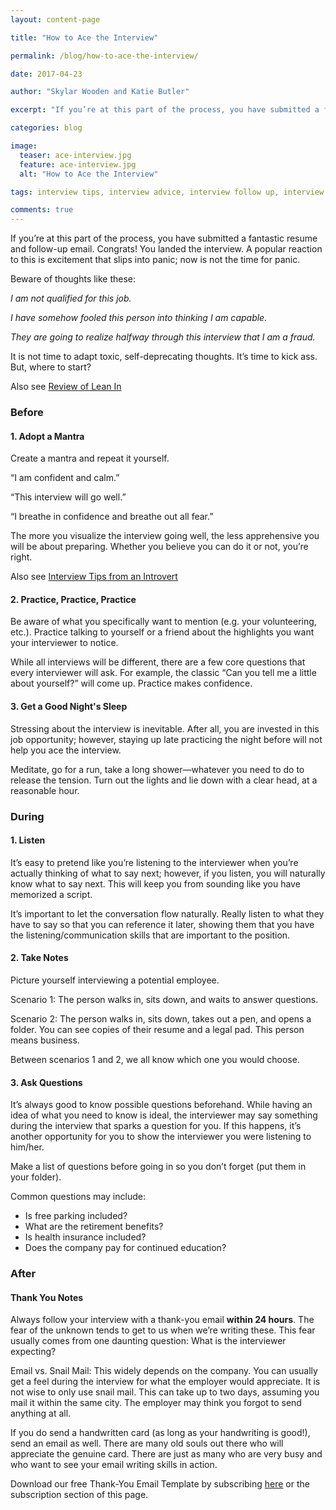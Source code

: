 ```yaml
---
layout: content-page

title: "How to Ace the Interview"

permalink: /blog/how-to-ace-the-interview/

date: 2017-04-23

author: "Skylar Wooden and Katie Butler"

excerpt: "If you’re at this part of the process, you have submitted a fantastic resume and follow-up email. Congrats! You landed the interview. A popular reaction to this is excitement that slips into panic; now is not the time for panic."

categories: blog

image:
  teaser: ace-interview.jpg
  feature: ace-interview.jpg
  alt: "How to Ace the Interview"

tags: interview tips, interview advice, interview follow up, interview etiquette, interview thank you notes, interview thank you email

comments: true
---
```


If you’re at this part of the process, you have submitted a fantastic resume and follow-up email. Congrats! You landed the interview. A popular reaction to this is excitement that slips into panic; now is not the time for panic. 

Beware of thoughts like these: 

<em>I am not qualified for this job.</em>

<em>I have somehow fooled this person into thinking I am capable.</em>

<em>They are going to realize halfway through this interview that I am a fraud.</em>

It is not time to adapt toxic, self-deprecating thoughts. It’s time to kick ass. But, where to start?

Also see <a href="/blog/review-of-lean-in/">Review of Lean In</a>

### Before

#### 1. Adopt a Mantra

<p class="indent">Create a mantra and repeat it yourself.</p>
<p class="indent">“I am confident and calm.”</p>
<p class="indent">“This interview will go well.”</p>
<p class="indent">“I breathe in confidence and breathe out all fear.”</p>
<p class="indent">The more you visualize the interview going well, the less apprehensive you will be about preparing. Whether you believe you can do it or not, you’re right.</p>
<p class="indent">Also see <a href="/blog/interview-tips-from-an-introvert/">Interview Tips from an Introvert</a></p>


#### 2. Practice, Practice, Practice

<p class="indent">Be aware of what you specifically want to mention (e.g. your volunteering, etc.). Practice talking to yourself or a friend about the highlights you want your interviewer to notice.</p>
<p class="indent">While all interviews will be different, there are a few core questions that every interviewer will ask. For example, the classic “Can you tell me a little about yourself?” will come up. Practice makes confidence.</p>

#### 3. Get a Good Night's Sleep

<p class="indent">Stressing about the interview is inevitable. After all, you are invested in this job opportunity; however, staying up late practicing the night before will not help you ace the interview.</p>
<p class="indent">Meditate, go for a run, take a long shower—whatever you need to do to release the tension. Turn out the lights and lie down with a clear head, at a reasonable hour.</p>

### During

#### 1. Listen

<p class="indent">It’s easy to pretend like you’re listening to the interviewer when you’re actually thinking of what to say next; however, if you listen, you will naturally know what to say next. This will keep you from sounding like you have memorized a script.</p>
<p class="indent">It’s important to let the conversation flow naturally. Really listen to what they have to say so that you can reference it later, showing them that you have the listening/communication skills that are important to the position.</p>

#### 2. Take Notes

<p class="indent">Picture yourself interviewing a potential employee.</p>
<p class="indent">Scenario 1: The person walks in, sits down, and waits to answer questions.</p>
<p class="indent">Scenario 2: The person walks in, sits down, takes out a pen, and opens a folder. You can see copies of their resume and a legal pad. This person means business.</p>
<p class="indent">Between scenarios 1 and 2, we all know which one you would choose.</p>

#### 3. Ask Questions

<p class="indent">It’s always good to know possible questions beforehand. While having an idea of what you need to know is ideal, the interviewer may say something during the interview that sparks a question for you. If this happens, it’s another opportunity for you to show the interviewer you were listening to him/her.</p>
<p class="indent">Make a list of questions before going in so you don’t forget (put them in your folder).</p>
<p class="indent">Common questions may include:</p>
<ul class="indent">
	<li>Is free parking included?</li>
	<li>What are the retirement benefits?</li>
	<li>Is health insurance included?</li>
	<li>Does the company pay for continued education? </li>
</ul>

### After

#### Thank You Notes

<p class="indent">Always follow your interview with a thank-you email <b>within 24 hours</b>. The fear of the unknown tends to get to us when we’re writing these. This fear usually comes from one daunting question: What is the interviewer expecting?</p>
<p class="indent">Email vs. Snail Mail: This widely depends on the company. You can usually get a feel during the interview for what the employer would appreciate. It is not wise to only use snail mail. This can take up to two days, assuming you mail it within the same city. The employer may think you forgot to send anything at all.</p>
<p class="indent">If you do send a handwritten card (as long as your handwriting is good!), send an email as well. There are many old souls out there who will appreciate the genuine card. There are just as many who are very busy and who want to see your email writing skills in action.</p>
<p class="indent">Download our free Thank-You Email Template by subscribing <a href="/join-pare-and-flourish/">here</a> or the subscription section of this page.</p>